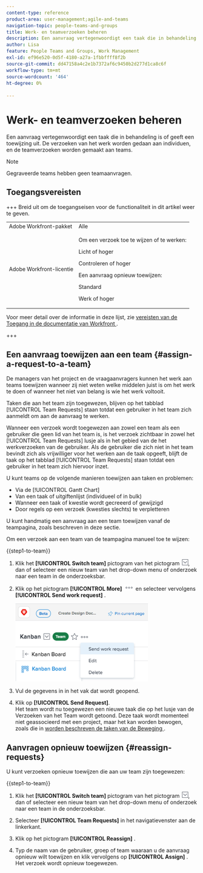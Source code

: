 ```yaml
---
content-type: reference
product-area: user-management;agile-and-teams
navigation-topic: people-teams-and-groups
title: Werk- en teamverzoeken beheren
description: Een aanvraag vertegenwoordigt een taak die in behandeling is of geeft een toewijzing uit. De verzoeken van het werk worden gedaan aan individuen, en de teamverzoeken worden gemaakt aan teams.
author: Lisa
feature: People Teams and Groups, Work Management
exl-id: ef96e520-0d5f-4180-a27a-1fbbffff8f2b
source-git-commit: dd47158a4c2e1b7372af6c9450b2d277d1ca8c6f
workflow-type: tm+mt
source-wordcount: '464'
ht-degree: 0%

---
```


# Werk- en teamverzoeken beheren

Een aanvraag vertegenwoordigt een taak die in behandeling is of geeft een toewijzing uit. De verzoeken van het werk worden gedaan aan individuen, en de teamverzoeken worden gemaakt aan teams.

>[!NOTE]
>
>Gegraveerde teams hebben geen teamaanvragen.

## Toegangsvereisten

+++ Breid uit om de toegangseisen voor de functionaliteit in dit artikel weer te geven.

<table style="table-layout:auto"> 
 <col> 
 <col> 
 <tbody> 
  <tr data-mc-conditions=""> 
   <td role="rowheader">Adobe Workfront-pakket</td> 
   <td>Alle</td> 
  </tr> 
  <tr> 
   <td role="rowheader">Adobe Workfront-licentie</td> 
   <td>
   <p>Om een verzoek toe te wijzen of te werken:
   <p>Licht of hoger</p>
  <p>Controleren of hoger</p>
   <p>Een aanvraag opnieuw toewijzen:
   <p>Standard</p>
   <p>Werk of hoger</p></td>
  </tr> 
 </tbody> 
</table>

Voor meer detail over de informatie in deze lijst, zie [ vereisten van de Toegang in de documentatie van Workfront ](/help/quicksilver/administration-and-setup/add-users/access-levels-and-object-permissions/access-level-requirements-in-documentation.md).

+++

## Een aanvraag toewijzen aan een team {#assign-a-request-to-a-team}

De managers van het project en de vraagaanvragers kunnen het werk aan teams toewijzen wanneer zij niet weten welke middelen juist is om het werk te doen of wanneer het niet van belang is wie het werk voltooit.

Taken die aan het team zijn toegewezen, blijven op het tabblad [!UICONTROL Team Requests] staan totdat een gebruiker in het team zich aanmeldt om aan de aanvraag te werken.

Wanneer een verzoek wordt toegewezen aan zowel een team als een gebruiker die geen lid van het team is, is het verzoek zichtbaar in zowel het [!UICONTROL Team Requests] lusje als in het gebied van de het werkverzoeken van de gebruiker. Als de gebruiker die zich niet in het team bevindt zich als vrijwilliger voor het werken aan de taak opgeeft, blijft de taak op het tabblad [!UICONTROL Team Requests] staan totdat een gebruiker in het team zich hiervoor inzet.

U kunt teams op de volgende manieren toewijzen aan taken en problemen:

* Via de [!UICONTROL Gantt Chart]
* Van een taak of uitgiftenlijst (individueel of in bulk)
* Wanneer een taak of kwestie wordt gecreeerd of gewijzigd
* Door regels op een verzoek (kwesties slechts) te verpletteren

U kunt handmatig een aanvraag aan een team toewijzen vanaf de teampagina, zoals beschreven in deze sectie.

Om een verzoek aan een team van de teampagina manueel toe te wijzen:

{{step1-to-team}}

1. Klik het **[!UICONTROL Switch team]** pictogram van het pictogram ![ team van de Schakelaar ](assets/switch-team-icon.png), dan of selecteer een nieuw team van het drop-down menu of onderzoek naar een team in de onderzoeksbar.

1. Klik op het pictogram **[!UICONTROL More]** ![](assets/more-icon.png) en selecteer vervolgens **[!UICONTROL Send work request]** .

   ![](assets/edit-team-settings-350x205.png)

1. Vul de gegevens in in het vak dat wordt geopend.
1. Klik op **[!UICONTROL Send Request]**.\
   Het team wordt nu toegewezen een nieuwe taak die op het lusje van de Verzoeken van het Team wordt getoond. Deze taak wordt momenteel niet geassocieerd met een project, maar het kan worden bewogen, zoals die in [ worden beschreven de taken van de Beweging ](../../manage-work/tasks/manage-tasks/move-tasks.md).

## Aanvragen opnieuw toewijzen {#reassign-requests}

U kunt verzoeken opnieuw toewijzen die aan uw team zijn toegewezen:

{{step1-to-team}}

1. Klik het **[!UICONTROL Switch team]** pictogram van het pictogram ![ team van de Schakelaar ](assets/switch-team-icon.png), dan of selecteer een nieuw team van het drop-down menu of onderzoek naar een team in de onderzoeksbar.
1. Selecteer **[!UICONTROL Team Requests]** in het navigatievenster aan de linkerkant.
1. Klik op het pictogram **[!UICONTROL Reassign]** .

1. Typ de naam van de gebruiker, groep of team waaraan u de aanvraag opnieuw wilt toewijzen en klik vervolgens op **[!UICONTROL Assign]** .\
   Het verzoek wordt opnieuw toegewezen.
